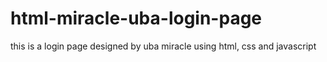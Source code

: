 # html-miracle-uba-login-page
this is a login page designed by uba miracle using html, css and javascript
